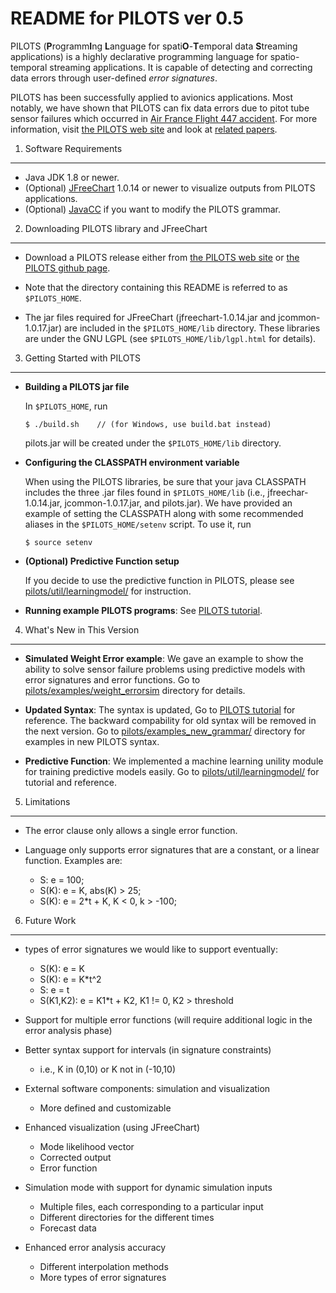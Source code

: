 README for PILOTS ver 0.5
===============================================

PILOTS (**P**rogramm**I**ng **L**anguage for spati**O**-**T**emporal data **S**treaming applications) is a highly declarative programming language for spatio-temporal streaming applications.
It is capable of detecting and correcting data errors through user-defined *error signatures*.

PILOTS has been successfully applied to avionics applications. Most notably, we have shown that PILOTS can fix data errors due to pitot tube sensor failures which occurred in [Air France Flight 447 accident](http://wcl.cs.rpi.edu/papers/bdse2013.pdf). For more information, visit [the PILOTS web site](http://wcl.cs.rpi.edu/pilots/) and look at [related papers](https://wcl.cs.rpi.edu/bib/Keyword/DATA-STREAMING.html).


1. Software Requirements
----------------------------------------------------------------------------------------------
* Java JDK 1.8 or newer.
* (Optional) [JFreeChart](http://www.jfree.org/jfreechart/download.html) 1.0.14 or newer to visualize outputs from PILOTS applications.
* (Optional) [JavaCC](http://javacc.java.net/) if you want to modify the PILOTS grammar.
  
2. Downloading PILOTS library and JFreeChart
----------------------------------------------------------------------------------------------
* Download a PILOTS release either from [the PILOTS web site](http:/wcl.cs.rpi.edu/pilots/) or [the PILOTS github page](https://github.com/RPI-WCL/pilots).

* Note that the directory containing this README is referred to as `$PILOTS_HOME`.

* The jar files required for JFreeChart (jfreechart-1.0.14.jar and jcommon-1.0.17.jar) are included in the `$PILOTS_HOME/lib` directory.
  These libraries are under the GNU LGPL (see `$PILOTS_HOME/lib/lgpl.html` for details).


3. Getting Started with PILOTS
----------------------------------------------------------------------------------------------
* **Building a PILOTS jar file**

  In `$PILOTS_HOME`, run
  ~~~
  $ ./build.sh    // (for Windows, use build.bat instead)
  ~~~
  pilots.jar will be created under the `$PILOTS_HOME/lib` directory.

* **Configuring the CLASSPATH environment variable**

  When using the PILOTS libraries, be sure that your java CLASSPATH includes the three .jar files found in `$PILOTS_HOME/lib` (i.e., jfreechar-1.0.14.jar, jcommon-1.0.17.jar, and pilots.jar). 
  We have provided an example of setting the CLASSPATH along with some recommended aliases in the `$PILOTS_HOME/setenv` script. To use it, run
  ~~~
  $ source setenv
  ~~~

* **(Optional) Predictive Function setup**

	If you decide to use the predictive function in PILOTS, please see [pilots/util/learningmodel/](https://github.com/RPI-WCL/pilots/tree/master/pilots/util/learningmodel) for instruction.

* **Running example PILOTS programs**: See [PILOTS tutorial](https://wcl.cs.rpi.edu/pilots/tutorial/index.html).

4. What's New in This Version
----------------------------------------------------------------------------------------------
* **Simulated Weight Error example**: We gave an example to show the ability to solve sensor failure problems using predictive models with error signatures and error functions. Go to [pilots/examples/weight_errorsim](https://github.com/RPI-WCL/pilots/tree/master/examples/weight_errorsim) directory for details.

* **Updated Syntax**: The syntax is updated, Go to [PILOTS tutorial](http://wcl.cs.rpi.edu/pilots/tutorial/index.html) for reference. The backward compability for old syntax will be removed in the next version. Go to [pilots/examples\_new\_grammar/](https://github.com/RPI-WCL/pilots/tree/master/examples_new_grammar/) directory for examples in new PILOTS syntax.

* **Predictive Function**: We implemented a machine learning unility module for training predictive models easily.
Go to [pilots/util/learningmodel/](https://github.com/RPI-WCL/pilots/tree/master/pilots/util/learningmodel) for tutorial and reference.

5. Limitations
----------------------------------------------------------------------------------------------
* The error clause only allows a single error function.  

* Language only supports error signatures that are a constant, or a linear function. Examples are:
  - S: e = 100;
  - S(K): e = K, abs(K) > 25;
  - S(K): e = 2*t + K, K < 0, k > -100;


6. Future Work
----------------------------------------------------------------------------------------------
* types of error signatures we would like to support eventually:
    -   S(K): e = K
    -   S(K): e = K*t^2
    -   S:    e = t
    -   S(K1,K2): e = K1*t + K2, K1 != 0, K2 > threshold

* Support for multiple error functions (will require additional logic in the error analysis phase)

* Better syntax support for intervals (in signature constraints)
    - i.e., K in (0,10) or K not in (-10,10)

* External software components: simulation and visualization
    - More defined and customizable

* Enhanced visualization (using JFreeChart)
    - Mode likelihood vector
    - Corrected output
    - Error function

* Simulation mode with support for dynamic simulation inputs
    - Multiple files, each corresponding to a particular input
    - Different directories for the different times
    - Forecast data

* Enhanced error analysis accuracy
    - Different interpolation methods
    - More types of error signatures
